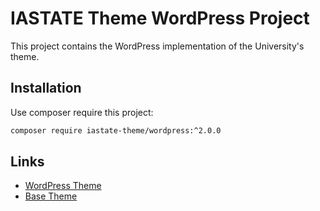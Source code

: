 # IASTATE Theme WordPress Project

This project contains the WordPress implementation of the University's theme.

## Installation

Use composer require this project:
```sh
composer require iastate-theme/wordpress:^2.0.0
```
## Links ##

- [WordPress Theme](https://wordpress.theme.iastate.edu)
- [Base Theme](https://www.theme.iastate.edu/)
